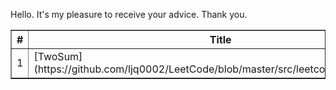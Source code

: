 Hello.
It's my pleasure to receive your advice.
Thank you.

<table border="1">
  <tr>
    <th>#</th>
    <th>Title</th>
    <th>Difficulty</th>
  </tr>
  <tr>
    <td>1</td>
    <td>  
    [TwoSum](https://github.com/ljq0002/LeetCode/blob/master/src/leetcode/TwoSum.java)<br/>  
    </td>
    <td>Medium</td>
  </tr>
</table>
